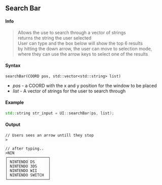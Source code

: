 ## Search Bar <!-- {docsify-ignore} -->
#### Info
> Allows the use to search through a vector of strings<br>
> returns the string the user selected<br>
> User can type and the box below will show the top 6 results<br>
> by hitting the down arrow, the user can move to selection mode, where they can use the arrow keys to select one of the results
#### Syntax
`searchBar(COORD pos, std::vector<std::string> list)`

* *pos* - a COORD with the x and y position for the window to be placed
* *list* - A vector of strings for the user to search through

#### Example
```C++
std::string str_input = UI::searchBar(ps, list);
```

#### Output
```
// Users sees an arrow untill they stop
>

// after typing..
>NIN
┌──────────────────┐
│ NINTENDO DS      │
│ NINTENDO 3DS     │
│ NINTENDO WII     │
│ NINTENDO SWITCH  │
└──────────────────┘
```